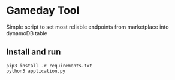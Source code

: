 # Gameday Tool

Simple script to set most reliable endpoints from marketplace into dynamoDB table

## Install and run

```
pip3 install -r requirements.txt
python3 application.py
```


